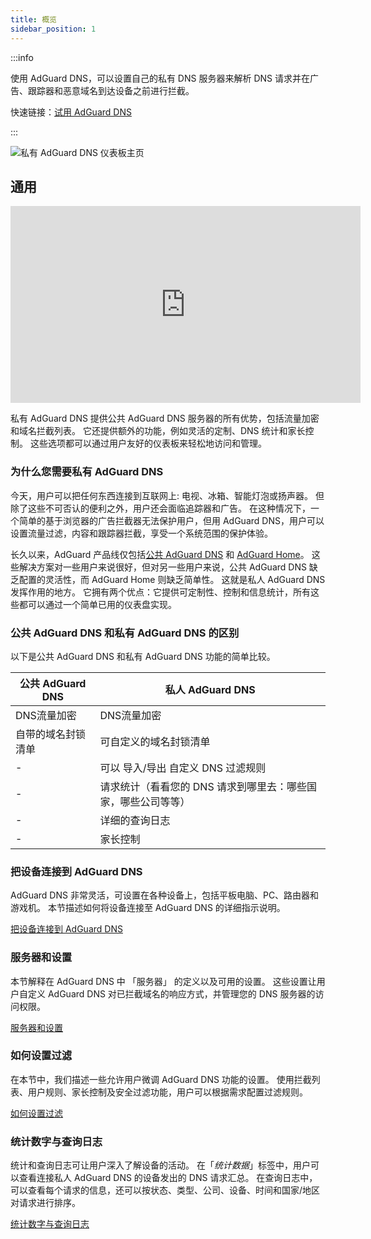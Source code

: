 ```yaml
---
title: 概览
sidebar_position: 1
---
```


:::info

使用 AdGuard DNS，可以设置自己的私有 DNS 服务器来解析 DNS 请求并在广告、跟踪器和恶意域名到达设备之前进行拦截。

快速链接：[试用 AdGuard DNS](https://agrd.io/download-dns)

:::

![私有 AdGuard DNS 仪表板主页](https://cdn.adtidy.org/public/Adguard/Blog/private_adguard_dns/main.png)

## 通用

<iframe width="560" height="315" class="youtube-video" src="https://www.youtube-nocookie.com/embed/ME3_Ms9LO8M" title="YouTube 视频播放器" frameborder="0" allow="accelerometer; autoplay; clipboard-write; encrypted-media; gyroscope; picture-in-picture" allowfullscreen></iframe>

私有 AdGuard DNS 提供公共 AdGuard DNS 服务器的所有优势，包括流量加密和域名拦截列表。 它还提供额外的功能，例如灵活的定制、DNS 统计和家长控制。 这些选项都可以通过用户友好的仪表板来轻松地访问和管理。

### 为什么您需要私有 AdGuard DNS

今天，用户可以把任何东西连接到互联网上: 电视、冰箱、智能灯泡或扬声器。 但除了这些不可否认的便利之外，用户还会面临追踪器和广告。 在这种情况下，一个简单的基于浏览器的广告拦截器无法保护用户，但用 AdGuard DNS，用户可以设置流量过滤，内容和跟踪器拦截，享受一个系统范围的保护体验。

长久以来，AdGuard 产品线仅包括[公共 AdGuard DNS](../public-dns/overview.md) 和 [AdGuard Home](https://github.com/AdguardTeam/AdGuardHome)。 这些解决方案对一些用户来说很好，但对另一些用户来说，公共 AdGuard DNS 缺乏配置的灵活性，而 AdGuard Home 则缺乏简单性。 这就是私人 AdGuard DNS 发挥作用的地方。 它拥有两个优点：它提供可定制性、控制和信息统计，所有这些都可以通过一个简单已用的仪表盘实现。

### 公共 AdGuard DNS 和私有 AdGuard DNS 的区别

以下是公共 AdGuard DNS 和私有 AdGuard DNS 功能的简单比较。

| 公共 AdGuard DNS | 私人 AdGuard DNS                    |
| -------------- | --------------------------------- |
| DNS流量加密        | DNS流量加密                           |
| 自带的域名封锁清单      | 可自定义的域名封锁清单                       |
| -              | 可以 导入/导出 自定义 DNS 过滤规则             |
| -              | 请求统计（看看您的 DNS 请求到哪里去：哪些国家，哪些公司等等） |
| -              | 详细的查询日志                           |
| -              | 家长控制                              |


<!-- ## How to set up private AdGuard DNS

### For devices that support DoH, DoT, and DoQ

1. Go to your [AdGuard DNS dashboard](https://agrd.io/download-dns) (if not logged in, log in using your AdGuard account)
1. Click *Connect device* and follow on-screen instructions

:::note Supported platforms:

- Android
- iOS
- Windows
- Mac
- Linux
- Routers
- Gaming consoles
- Smart TVs

:::

Every device that you add in the AdGuard DNS panel has its own unique address that can be used if the device supports modern encrypted DNS protocols (DoH, DoT, and DoQ).

### For devices that do not support DoH, DoT, and DoQ

If the device does not support encrypted DNS and you have to use plain DNS, there are two more ways to allow AdGuard DNS to recognize the device — use dedicated IP addresses or link device's IP address.

:::note

Use plain DNS addresses only if you have no other options: this reduces the security of DNS requests. If you decide to use plain DNS, we recommend that you choose dedicated IP addresses.

:::

#### Dedicated IP addresses

For every device that you connect to AdGuard DNS, you'll be offered two dedicated IPv6 addresses that you can enter in your device settings. Using both IPv6 addresses is not mandatory, but often devices might request you to enter two IPv6 addresses.

When you connect to them, AdGuard DNS will be able to determine which particular device is sending DNS requests and display statistics for it. And you'll be able to configure DNS rules specifically for this device.

Unfortunately, not all service providers offer IPv6 support, and not all devices allow you to configure IPv6 addresses. If this is your case, you may have to rely on the Linked IP method.

#### Linked IP

If you connect your device to AdGuard DNS via Linked IP, the service will count all plain DNS requests coming from that IP address towards that "device". With this connection method, you would have to reconnect manually or through a special program each time the device's IP changes, which happens after each reboot.

The only requirement for linking IP is that **it must be a residential IP address**.

:::note

A residential IP address is an IP address assigned to a device connected to a residential ISP. It is typically associated with a physical location and is allocated to individual homes or apartments. Residential IP addresses are used by regular Internet users for their everyday online activities, such as browsing the web, accessing social media platforms, sending emails, or streaming content.

:::

If you're trying to link a residential IP address and AdGuard DNS does not allow you to do that, please contact our support team at support@adguard-dns.io.

## Private AdGuard DNS features

### Statistics

In the *Statistics* tab you can see all the summarized statistics on DNS queries made by devices connected to your Private AdGuard  DNS. It shows the total number and geography of requests, the number of blocked requests, the list of companies the requests were addressed to, requests types and top requested domains.

![Private AdGuard DNS dashboard statistics](https://cdn.adtidy.org/public/Adguard/Blog/private_adguard_dns/statistics.png)

### Traffic destination

This feature shows you where DNS requests sent by your devices go. On top of seeing the map of request destinations, you can filter the information by date, device and country.

![Private AdGuard DNS dashboard traffic](https://cdn.adtidy.org/public/Adguard/Blog/private_adguard_dns/traffic_destination.png)

### Companies

This tab allows you to quickly check which companies send the most requests, and which companies have the most blocked requests.

![Private AdGuard DNS dashboard companies](https://cdn.adtidy.org/public/Adguard/Blog/private_adguard_dns/companies.png)

### Query log

This is a detailed log where you can check out the information on every single request and also sort requests by status, type, company, device, time, country.

![Private AdGuard DNS dashboard query log](https://cdn.adtidy.org/public/Adguard/Blog/private_adguard_dns/query_log.png)

## Server settings

This section features a range of settings allowing you to customize the operation of private AdGuard DNS, ensuring the Internet functions exactly as you desire.

### Blocklists management

The *Blocklists* feature allows you to specify which domains you want to block and which you don't. Choose from a variety of blocklists for different purposes.

![Private AdGuard DNS dashboard blocklists](https://cdn.adtidy.org/public/Adguard/Blog/private_adguard_dns/blocklists.png)

### Security settings

Even if you're aware of all the tricks online scammers use, there's always a risk you'll accidentally click a malicious link. To protect yourself from such accidents, go to the *Security settings* section and check the boxes next to the options listed there.

The *Block malicious, phishing, and scam domains* feature will block domains found in the dedicated database. And the *Block newly registered domains* will block all domains registered less than 30 days ago, which are often considered risky for your online privacy.

### Parental control

To protect your child from online content you deem inappropriate, set up and activate the *Parental control* option. In addition to options such as "adult content" blocking and safe search, we've added the ability to manually specify domains for blocking and set a schedule for the *Parental control* to work accordingly.

![Parental control](https://cdn.adtidy.org/public/Adguard/Blog/private_adguard_dns/parental_control.png)

### User rules

For cases where pre-installed blocklists with thousands of rules are not enough, we have a handy feature called *User rules*. Here you can manually add custom rules to block/unblock a specific domain or import custom rule lists (see [DNS filtering rules syntax](../general/dns-filtering-syntax.md)). You can export the lists.

![Private AdGuard DNS dashboard user rules](https://cdn.adtidy.org/public/Adguard/Blog/private_adguard_dns/import.png)

### DNS-over-HTTPS with authentication

DNS-over-HTTPS with authentication provides a login and password to connect to the server. This can limit access to unauthorized users and increase security.

To enable this feature, go to *Server settings* → *Devices* → *Settings* and change the DNS server to the one with authentication. Select *Deny other protocols* to disable alternative protocol usage, ensuring exclusive DNS-over-HTTPS authentication and blocking third-party access.

![DNS-over-HTTPS with authentication](https://cdn.adtidy.org/content/release_notes/dns/v2-7/http-auth/http-auth-en.png)

## Advanced

Here you can set the way AdGuard DNS must respond to blocked domains:

- Default — zero IP address
- NXDOMAIN — the domain does not exist
- REFUSED — the server has refused to process the request
- Custom IP — you can manually specify an IP address

Additionally, you can adjust the *Time to live* (TTL) setting. This parameter defines the time period (in seconds) that a client device caches the response to a DNS request. A higher TTL means that even if a previously blocked domain is unblocked, it may still appear as blocked for a while. A TTL of 0 indicates that the device does not cache responses.

In the Advanced section, there are three options that can be customized:

- Block access to iCloud Private Relay. Devices that use iCloud Private Relay may ignore DNS settings. Enabling this option ensures that AdGuard DNS can effectively protect your device.
- Block Firefox canary domain. This setting prevents Firefox from automatically switching to its DoH resolver when AdGuard DNS is set as the system-wide DNS service.
- Log IP addresses. If this option is enabled, IP addresses associated with incoming DNS requests will be recorded and displayed in the Query log.

### Access settings

Here you can manage an access to your DNS server by configuring the following settings:

- Allowed clients. Specify which clients are permitted to use your DNS server. Please note that allowed clients are not counted in added access rules, only disallowed clients and domains

![Added rules](https://cdn.adtidy.org/content/kb/dns/private/rules_added.png)

- Disallowed clients. List clients that are denied to use your DNS server
- Disallowed domains. Specify domain names that will be denied access to your DNS server. Wildcards and DNS filtering rules can also be listed here

:::note

If you only want to use DNS on certain AS numbers or IP addresses, you should block everything else in the Disallowed clients field. Simply allowing only the necessary numbers and addresses in the *Allowed clients* field won’t be enough.

:::

By setting up these options, you can control who uses your DNS server and prevent potential DDoS attacks. Requests that are not allowed will not appear in your Query log, and they are free of charge.-->

### 把设备连接到 AdGuard DNS

AdGuard DNS 非常灵活，可设置在各种设备上，包括平板电脑、PC、路由器和游戏机。 本节描述如何将设备连接至 AdGuard DNS 的详细指示说明。

[把设备连接到 AdGuard DNS](/private-dns/connect-devices/connect-devices.md)

### 服务器和设置

本节解释在 AdGuard DNS 中 「服务器」 的定义以及可用的设置。 这些设置让用户自定义 AdGuard DNS 对已拦截域名的响应方式，并管理您的 DNS 服务器的访问权限。

[服务器和设置](/private-dns/server-and-settings/server-and-settings.md)

### 如何设置过滤

在本节中，我们描述一些允许用户微调 AdGuard DNS 功能的设置。 使用拦截列表、用户规则、家长控制及安全过滤功能，用户可以根据需求配置过滤规则。

[如何设置过滤](/private-dns/setting-up-filtering/blocklists.md)

### 统计数字与查询日志

统计和查询日志可让用户深入了解设备的活动。 在「*统计数据*」标签中，用户可以查看连接私人 AdGuard DNS 的设备发出的 DNS 请求汇总。 在查询日志中，可以查看每个请求的信息，还可以按状态、类型、公司、设备、时间和国家/地区对请求进行排序。

[统计数字与查询日志](/private-dns/statistics-and-log/statistics.md)
